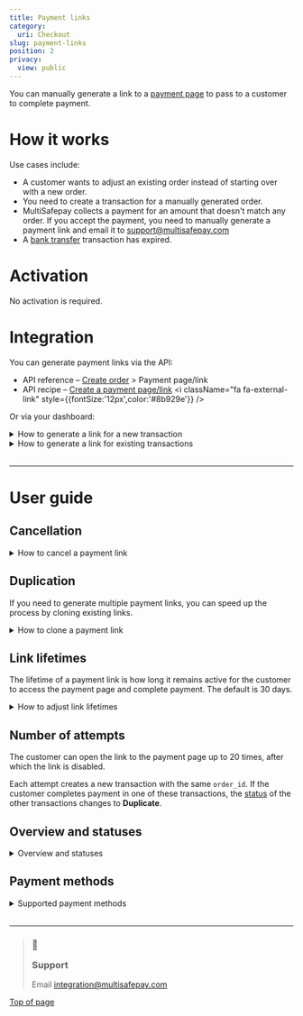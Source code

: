 ```yaml
---
title: Payment links
category:
  uri: Checkout
slug: payment-links
position: 2
privacy:
  view: public
---
```

You can manually generate a link to a [payment page](/docs/payment-pages/) to pass to a customer to complete payment.

# How it works

Use cases include:

* A customer wants to adjust an existing <Glossary>order</Glossary> instead of starting over with a new order.
* You need to create a <Glossary>transaction</Glossary> for a manually generated order.
* MultiSafepay collects a payment for an amount that doesn't match any order. If you accept the payment, you need to manually generate a payment link and email it to [support@multisafepay.com](mailto:support@multisafepay.com)
* A [bank transfer](/docs/bank-transfer/) transaction has expired.

# Activation

No activation is required.

# Integration

You can generate payment links via the API:

* API reference – [Create order](/reference/createorder/) > Payment page/link
* API recipe – <a href="https://docs.multisafepay.com/recipes/create-a-payment-pagelink" target="_blank">Create a payment page/link</a> <i className="fa fa-external-link" style={{fontSize:'12px',color:'#8b929e'}} />

Or via your dashboard:

<details id="how-to-generate-link-for-new-transaction">
  <summary>How to generate a link for a new transaction</summary>

  <br />

  1. Sign in to your <a href="https://merchant.multisafepay.com" target="_blank">MultiSafepay dashboard</a> <i className="fa fa-external-link" style={{fontSize:'12px',color:'#8b929e'}} />.
  2. Go to **Transactions** > **Payment links**.
  3. Click **New payment link**.
  4. From the **Website** list, select the relevant website.
  5. Under **Amount**, select the currency from the list, and then enter the whole value and cents.
  6. In the **Order ID** field, enter the order ID from your webshop.\
     **⚠️ Note:** The order ID for every payment link must be unique.
  7. In the **Description** field, enter a description of the order.
  8. In the **Link expiry** field, enter the number of days for the link to remain active. Default: 30 days.
  9. To send [Second Chance emails](/docs/second-chance/), select the **Second chance email** checkbox.
  10. Optionally, enter the customer's:
      * **First name** and **Last name**
      * **Email address**
      * **Country**
      * **Language**
  11. To include additional information that may be required for some payment methods, in the top-right corner, click **Advanced mode** to display the following fields:
      * **Items** (For the items in the customer's shopping cart)
      * **Postal code/ House number**
      * **Address**
      * **City**
      * **State/Province**
      * **Birthday**
      * **Phone number**
      * **Notification URL** and **Mode**
      * **Redirect URL**
      * **Cancel URL**
  12. Click **Generate payment link**.
  13. In the green bar that appears, copy the link from the green bar and pass it to the customer.
</details>

<details id="how-to-generate-link-for-existing-transactions">
  <summary>How to generate a link for existing transactions</summary>

  <br />

  1. Sign in to your <a href="https://merchant.multisafepay.com" target="_blank">MultiSafepay dashboard</a> <i className="fa fa-external-link" style={{fontSize:'12px',color:'#8b929e'}} />.
  2. Go to **Transactions** > **Transaction overview**, and then click the relevant transaction.
  3. On the **Transaction details** page, under **Order summary**, click **Generate payment link** > **Duplicate this order**.

    **💡 Tip!** The order ID must be unique.
</details>

<br />

***

# User guide

## Cancellation

<details id="how-to-cancel-a-payment-link">
  <summary>How to cancel a payment link</summary>

  <br />

  **Via API**

  See API reference – [Update or cancel an order](/reference/updateorder/).

  **Via dashboard**

  1. Sign in to your <a href="https://merchant.multisafepay.com" target="_blank">MultiSafepay dashboard</a> <i className="fa fa-external-link" style={{fontSize:'12px',color:'#8b929e'}} />.
  2. Go to **Transactions** > **Payment links**.
  3. Next to the relevant payment link, click the red cross **Cancel payment link** icon.\
     The <Glossary>order status</Glossary> changes to **cancelled**.
</details>

## Duplication

If you need to generate multiple payment links, you can speed up the process by cloning existing links.

<details id="how-to-clone-a-payment-link">
  <summary>How to clone a payment link</summary>

  <br />

  1. Sign in to your <a href="https://merchant.multisafepay.com" target="_blank">MultiSafepay dashboard</a> <i className="fa fa-external-link" style={{fontSize:'12px',color:'#8b929e'}} />.
  2. Go to **Transactions** > **Payment links**.
  3. Next to the relevant payment link, click the blue **Clone** icon.\
     A new **Payment links** window opens with the same details prefilled.
  4. Click **Generate payment link**.
</details>

## Link lifetimes

The lifetime of a payment link is how long it remains active for the customer to access the payment page and complete payment. The default is 30 days.

<details id="how-to-adjust-link-lifetimes">
  <summary>How to adjust link lifetimes</summary>

  <br />

  To set or adjust the lifetime of a payment link, see API reference – [Create order](/reference/createorder/): `days_active` parameter.

  **⚠️ Note:** This is different to [transaction expiration times per payment method](/reference/transaction-expiration/).

  This only applies to certain payment methods:

  | Adjustable                           | Non-adjustable                                                       |
  | ------------------------------------ | -------------------------------------------------------------------- |
  | Banking methods, except direct debit | Direct debit                                                         |
  | Gift cards                           | Edenred, Paysafecard                                                 |
  | Wallets                              | PayPal – Links are valid for 14 days. The lifetime is set by PayPal. |
</details>

## Number of attempts

The customer can open the link to the payment page up to 20 times, after which the link is disabled.

Each attempt creates a new <Glossary>transaction</Glossary> with the same `order_id`. If the customer completes payment in one of these transactions, the [status](#overview-and-statuses) of the other transactions changes to **Duplicate**.

## Overview and statuses

<details id="overview-and-statuses">
  <summary>Overview and statuses</summary>

  <br />

  For an overview of all payment links:

  1. Sign in to your <a href="https://merchant.multisafepay.com" target="_blank">MultiSafepay dashboard</a> <i className="fa fa-external-link" style={{fontSize:'12px',color:'#8b929e'}} />.
  2. Go to **Transactions** > **Payment links**.

  | Payment link status | Description                                                                                      |
  | ------------------- | ------------------------------------------------------------------------------------------------ |
  | Active              | The customer hasn't paid yet.                                                                    |
  | Cancelled           | You cancelled the link.                                                                          |
  | Completed           | The customer has paid.                                                                           |
  | Declined            | The payment was declined by the customer's payment service or the <Glossary>acquirer</Glossary>. |
  | Duplicate           | The customer completed payment in a duplicate transaction.                                       |
  | Expired             | The link lifetime has expired.                                                                   |
</details>

## Payment methods

<details id="supported-payment-methods">
  <summary>Supported payment methods</summary>

  <br />

  **All** payment methods are supported.

  The payment page displays **all** payment methods activated for the relevant website. If you want to display specific payment methods, you need to create a new website profile with only the relevant methods activated.
</details>

<br />

***

<blockquote className="callout callout_info">
  <h3 className="callout-heading false">
    <span className="callout-icon">💬</span>
    <p>Support</p>
  </h3>

  <p>Email <a href="mailto:integration@multisafepay.com">integration@multisafepay.com</a></p>
</blockquote>

[Top of page](#)
